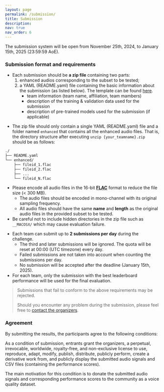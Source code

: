 ```yaml
---
layout: page
permalink: /submission/
title: Submission
description:  
nav: true
nav_order: 6
---
```



The submission system will be open from November 25th, 2024, to January 15th, 2025 (23:59:59 AoE).

### Submission format and requirements

* Each submission should be **a zip file** containing two parts:
    1. enhanced audios corresponding to the subset to be tested;
    2. a YAML (README.yaml) file containing the basic information about the submission (as listed below). The template can be found [here](/urgent2025/template).
        * team information (team name, affiliation, team mambers)
        * description of the training & validation data used for the submission
        * description of pre-trained models used for the submission (if applicable)
<!-- * The zip file should be named as `{your_teamname}.zip`. Here, `{your_teamname}` should be replaced with your team name. -->
* The zip file should only contain a single YAML (README.yaml) file and a folder named `enhanced` that contains all the enhanced audio files. That is, the directory structure after executing `unzip {your_teamname}.zip` should be as follows:

```bash
./
├── README.yaml
└── enhanced/
    ├── fileid_1.flac
    ├── fileid_2.flac
    ├── ...
    └── fileid_N.flac
```
* Please encode all audio files in the 16-bit [**FLAC**](https://xiph.org/flac/) format to reduce the file size (< 300 MB).
    * The audio files should be encoded in mono-channel with its original sampling frequency.
    * All audio files should have the same **name** and **length** as the original audio files in the provided subset to be tested.
* Be careful not to include hidden directories in the zip file such as `__MACOSX/` which may cause evaluation failure.
<!-- * The submission should be directly sent to the organizers via email at [urgent.challenge@gmail.com](mailto:urgent.challenge@gmail.com).
  * The subject of the email should be `URGENT2024 Submission from team {your_teamname}`.
* The submission should be done via our [official leaderboard website](https://urgent-challenge.com/):
  * A registration (please sign up at [https://urgent-challenge.com](https://urgent-challenge.com/)) is required to participate in our challenge.
  * Each team shall only register **once**. Multiple registrations from different members in one team are not allowed.
-->
* Each team can submit up to **2 submissions per day** during the challenge.
  * The third and later submissions will be ignored. The quota will be reset at 00:00 (UTC timezone) every day.
  * Failed submissions are not taken into account when counting the submissions per day.
  * No submission will be accepted after the deadline (January 15th, 2025).
* For each team, only the submission with the best leaderboard performance will be used for the final evaluation.


> Submissions that fail to conform to the above requirements may be rejected.
>
> Should you encounter any problem during the submission, please feel free to [contact the organizers](mailto:urgent.challenge@gmail.com).

### Agreement

By submitting the results, the participants agree to the following conditions:

<d-code block language="markdown">
As a condition of submission, entrants grant the organizers, a perpetual,
irrevocable, worldwide, royalty-free, and non-exclusive license to use,
reproduce, adapt, modify, publish, distribute, publicly perform, create a
derivative work from, and publicly display the submitted audio signals and
CSV files (containing the performance scores).

The main motivation for this condition is to donate the submitted audio
signals and corresponding performance scores to the community as a
voice quality dataset.
</d-code>
